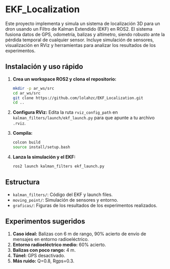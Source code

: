 # EKF_Localization

Este proyecto implementa y simula un sistema de localización 3D para un dron usando un Filtro de Kalman Extendido (EKF) en ROS2. El sistema fusiona datos de GPS, odometría, balizas y altímetro, siendo robusto ante la pérdida temporal de cualquier sensor. Incluye simulación de sensores, visualización en RViz y herramientas para analizar los resultados de los experimentos.

## Instalación y uso rápido

1. **Crea un workspace ROS2 y clona el repositorio:**
   ```bash
   mkdir -p ar_ws/src
   cd ar_ws/src
   git clone https://github.com/lolahzc/EKF_Localization.git
   cd ..
   ```
2. **Configura RViz:**
   Edita la ruta `rviz_config_path` en `kalman_filters/launch/ekf_launch.py` para que apunte a tu archivo `.rviz`.

3. **Compila:**
   ```bash
   colcon build
   source install/setup.bash
   ```
4. **Lanza la simulación y el EKF:**
   ```bash
   ros2 launch kalman_filters ekf_launch.py
   ```

## Estructura
- `kalman_filters/`: Código del EKF y launch files.
- `moving_point/`: Simulación de sensores y entorno.
- `graficas/`: Figuras de los resultados de los experimentos realizados.

## Experimentos sugeridos
1. **Caso ideal:** Balizas con 6 m de rango, 90% acierto de envío de mensajes en entorno radioeléctrico.
2. **Entorno radioeléctrico medio:** 60% acierto.
3. **Balizas con poco rango:** 4 m.
4. **Túnel:** GPS desactivado.
5. **Más ruido:** Q=0.8, Rgps=0.3.
